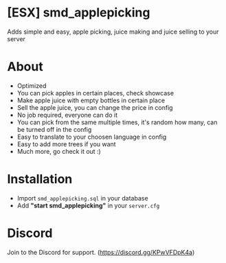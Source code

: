 # [ESX] smd_applepicking

Adds simple and easy, apple picking, juice making and juice selling to your server

# About
- Optimized
- You can pick apples in certain places, check showcase
- Make apple juice with empty bottles in certain place
- Sell the apple juice, you can change the price in config
- No job required, everyone can do it
- You can pick from the same multiple times, it's random how many, can be turned off in the config
- Easy to translate to your choosen language in config
- Easy to add more trees if you want
- Much more, go check it out :)

# Installation
- Import `smd_applepicking.sql` in your database
- Add **"start smd_applepicking"** in your `server.cfg`

# Discord
Join to the Discord for support. (https://discord.gg/KPwVFDpK4a)
